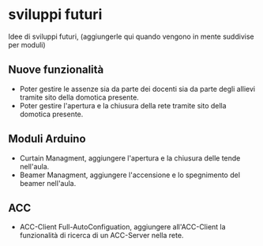 # sviluppi futuri

Idee di sviluppi futuri, (aggiungerle qui quando vengono in mente suddivise per moduli)

## Nuove funzionalità

- Poter gestire le assenze sia da parte dei docenti sia da parte degli allievi tramite sito della domotica presente.
- Poter gestire l'apertura e la chiusura della rete tramite sito della domotica presente.

## Moduli Arduino

- Curtain Managment, aggiungere l'apertura e la chiusura delle tende nell'aula.
- Beamer Managment, aggiungere l'accensione e lo spegnimento del beamer nell'aula.

## ACC

- ACC-Client Full-AutoConfiguation, aggiungere all'ACC-Client la funzionalit&agrave; di ricerca di
un ACC-Server nella rete.
